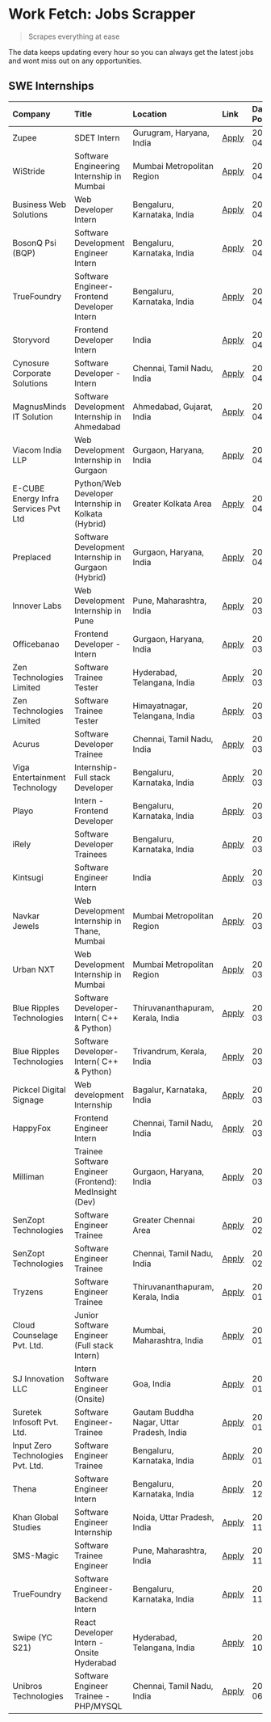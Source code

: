 # Work Fetch: Jobs Scrapper
> Scrapes everything at ease

The data keeps updating every hour so you can always get the latest jobs and wont miss out on any opportunities.

## SWE Internships
<!--START_SECTION:workfetch-->
| Company                              | Title                                                  | Location                                  | Link                                                                                                                                                                                                                                                                                        | Date Posted   |
|:-------------------------------------|:-------------------------------------------------------|:------------------------------------------|:--------------------------------------------------------------------------------------------------------------------------------------------------------------------------------------------------------------------------------------------------------------------------------------------|:--------------|
| Zupee                                | SDET Intern                                            | Gurugram, Haryana, India                  | [Apply](https://in.linkedin.com/jobs/view/sdet-intern-at-zupee-3888478071?position=50&pageNum=0&refId=B2wEuTxJZxnRvRjV3eO6iw%3D%3D&trackingId=nYwm%2FuYO%2FcC68pn9zWuRSg%3D%3D&trk=public_jobs_jserp-result_search-card)                                                                    | 2024-04-09    |
| WiStride                             | Software Engineering Internship in Mumbai              | Mumbai Metropolitan Region                | [Apply](https://in.linkedin.com/jobs/view/software-engineering-internship-in-mumbai-at-wistride-3888218704?position=17&pageNum=0&refId=B2wEuTxJZxnRvRjV3eO6iw%3D%3D&trackingId=v3ccElzvaclJ5%2BgaoScLmw%3D%3D&trk=public_jobs_jserp-result_search-card)                                     | 2024-04-08    |
| Business Web Solutions               | Web Developer Intern                                   | Bengaluru, Karnataka, India               | [Apply](https://in.linkedin.com/jobs/view/web-developer-intern-at-business-web-solutions-3889115371?position=30&pageNum=0&refId=B2wEuTxJZxnRvRjV3eO6iw%3D%3D&trackingId=HfG9iaK5BUhQvDyCjPv%2BPg%3D%3D&trk=public_jobs_jserp-result_search-card)                                            | 2024-04-08    |
| BosonQ Psi (BQP)                     | Software Development Engineer Intern                   | Bengaluru, Karnataka, India               | [Apply](https://in.linkedin.com/jobs/view/software-development-engineer-intern-at-bosonq-psi-bqp-3888328596?position=42&pageNum=0&refId=B2wEuTxJZxnRvRjV3eO6iw%3D%3D&trackingId=pHXsdKXXDYoyPuXlkThm3w%3D%3D&trk=public_jobs_jserp-result_search-card)                                      | 2024-04-06    |
| TrueFoundry                          | Software Engineer- Frontend Developer Intern           | Bengaluru, Karnataka, India               | [Apply](https://in.linkedin.com/jobs/view/software-engineer-frontend-developer-intern-at-truefoundry-3887320206?position=22&pageNum=0&refId=B2wEuTxJZxnRvRjV3eO6iw%3D%3D&trackingId=fmYfcGqJdMO1IIS3gk9pLw%3D%3D&trk=public_jobs_jserp-result_search-card)                                  | 2024-04-05    |
| Storyvord                            | Frontend Developer Intern                              | India                                     | [Apply](https://in.linkedin.com/jobs/view/frontend-developer-intern-at-storyvord-3518938006?position=16&pageNum=0&refId=B2wEuTxJZxnRvRjV3eO6iw%3D%3D&trackingId=Qrj%2FyGE6iPD7nzEZfiTGAQ%3D%3D&trk=public_jobs_jserp-result_search-card)                                                    | 2024-04-04    |
| Cynosure Corporate Solutions         | Software Developer -Intern                             | Chennai, Tamil Nadu, India                | [Apply](https://in.linkedin.com/jobs/view/software-developer-intern-at-cynosure-corporate-solutions-3884767755?position=26&pageNum=0&refId=B2wEuTxJZxnRvRjV3eO6iw%3D%3D&trackingId=O2JDAERDx%2BraDdQOZjYa3w%3D%3D&trk=public_jobs_jserp-result_search-card)                                 | 2024-04-04    |
| MagnusMinds IT Solution              | Software Development Internship in Ahmedabad           | Ahmedabad, Gujarat, India                 | [Apply](https://in.linkedin.com/jobs/view/software-development-internship-in-ahmedabad-at-magnusminds-it-solution-3883933909?position=38&pageNum=0&refId=B2wEuTxJZxnRvRjV3eO6iw%3D%3D&trackingId=65L5qV40s%2FwHe6OwcFX18Q%3D%3D&trk=public_jobs_jserp-result_search-card)                   | 2024-04-03    |
| Viacom India LLP                     | Web Development Internship in Gurgaon                  | Gurgaon, Haryana, India                   | [Apply](https://in.linkedin.com/jobs/view/web-development-internship-in-gurgaon-at-viacom-india-llp-3883946826?position=59&pageNum=0&refId=B2wEuTxJZxnRvRjV3eO6iw%3D%3D&trackingId=1eY1FhLdOAe3ytHHJG19jQ%3D%3D&trk=public_jobs_jserp-result_search-card)                                   | 2024-04-03    |
| E-CUBE Energy Infra Services Pvt Ltd | Python/Web Developer Internship in Kolkata (Hybrid)    | Greater Kolkata Area                      | [Apply](https://in.linkedin.com/jobs/view/python-web-developer-internship-in-kolkata-hybrid-at-e-cube-energy-infra-services-pvt-ltd-3882160442?position=18&pageNum=0&refId=B2wEuTxJZxnRvRjV3eO6iw%3D%3D&trackingId=PE8hXXCNYdp2U5X0vJx%2FYw%3D%3D&trk=public_jobs_jserp-result_search-card) | 2024-04-02    |
| Preplaced                            | Software Development Internship in Gurgaon (Hybrid)    | Gurgaon, Haryana, India                   | [Apply](https://in.linkedin.com/jobs/view/software-development-internship-in-gurgaon-hybrid-at-preplaced-3880567870?position=23&pageNum=0&refId=B2wEuTxJZxnRvRjV3eO6iw%3D%3D&trackingId=PcdNl5rPiTDdnex9U15TVw%3D%3D&trk=public_jobs_jserp-result_search-card)                              | 2024-04-01    |
| Innover Labs                         | Web Development Internship in Pune                     | Pune, Maharashtra, India                  | [Apply](https://in.linkedin.com/jobs/view/web-development-internship-in-pune-at-innover-labs-3875494237?position=8&pageNum=0&refId=B2wEuTxJZxnRvRjV3eO6iw%3D%3D&trackingId=njjIdJiOb4S4PVIxKuthCQ%3D%3D&trk=public_jobs_jserp-result_search-card)                                           | 2024-03-28    |
| Officebanao                          | Frontend Developer - Intern                            | Gurgaon, Haryana, India                   | [Apply](https://in.linkedin.com/jobs/view/frontend-developer-intern-at-officebanao-3871265915?position=12&pageNum=0&refId=B2wEuTxJZxnRvRjV3eO6iw%3D%3D&trackingId=TsQ4sa4e7r0C2pRIMPP%2FIw%3D%3D&trk=public_jobs_jserp-result_search-card)                                                  | 2024-03-28    |
| Zen Technologies Limited             | Software Trainee Tester                                | Hyderabad, Telangana, India               | [Apply](https://in.linkedin.com/jobs/view/software-trainee-tester-at-zen-technologies-limited-3872036112?position=13&pageNum=0&refId=B2wEuTxJZxnRvRjV3eO6iw%3D%3D&trackingId=FWaxY1ZbD9XiQ2kCjEICAQ%3D%3D&trk=public_jobs_jserp-result_search-card)                                         | 2024-03-27    |
| Zen Technologies Limited             | Software Trainee Tester                                | Himayatnagar, Telangana, India            | [Apply](https://in.linkedin.com/jobs/view/software-trainee-tester-at-zen-technologies-limited-3872100214?position=10&pageNum=0&refId=B2wEuTxJZxnRvRjV3eO6iw%3D%3D&trackingId=1cjF0P4pgZ7ZAIU%2FCh9jmQ%3D%3D&trk=public_jobs_jserp-result_search-card)                                       | 2024-03-26    |
| Acurus                               | Software Developer Trainee                             | Chennai, Tamil Nadu, India                | [Apply](https://in.linkedin.com/jobs/view/software-developer-trainee-at-acurus-3871400616?position=21&pageNum=0&refId=B2wEuTxJZxnRvRjV3eO6iw%3D%3D&trackingId=jGpYRhbCZTek5Uff9v0tMQ%3D%3D&trk=public_jobs_jserp-result_search-card)                                                        | 2024-03-26    |
| Viga Entertainment Technology        | Internship-Full stack Developer                        | Bengaluru, Karnataka, India               | [Apply](https://in.linkedin.com/jobs/view/internship-full-stack-developer-at-viga-entertainment-technology-3870669789?position=29&pageNum=0&refId=B2wEuTxJZxnRvRjV3eO6iw%3D%3D&trackingId=yUDvUwQlwymzJw6fr0beQg%3D%3D&trk=public_jobs_jserp-result_search-card)                            | 2024-03-25    |
| Playo                                | Intern - Frontend Developer                            | Bengaluru, Karnataka, India               | [Apply](https://in.linkedin.com/jobs/view/intern-frontend-developer-at-playo-3864131172?position=6&pageNum=0&refId=B2wEuTxJZxnRvRjV3eO6iw%3D%3D&trackingId=H48agEzw7zuPA1%2FuDjiCcg%3D%3D&trk=public_jobs_jserp-result_search-card)                                                         | 2024-03-22    |
| iRely                                | Software Developer Trainees                            | Bengaluru, Karnataka, India               | [Apply](https://in.linkedin.com/jobs/view/software-developer-trainees-at-irely-3860566039?position=3&pageNum=0&refId=B2wEuTxJZxnRvRjV3eO6iw%3D%3D&trackingId=j3YuisjUpBt2V4FvMZgvHg%3D%3D&trk=public_jobs_jserp-result_search-card)                                                         | 2024-03-18    |
| Kintsugi                             | Software Engineer Intern                               | India                                     | [Apply](https://in.linkedin.com/jobs/view/software-engineer-intern-at-kintsugi-3857074071?position=34&pageNum=0&refId=B2wEuTxJZxnRvRjV3eO6iw%3D%3D&trackingId=1hIbPfT5L3WjPJrBeFrUHA%3D%3D&trk=public_jobs_jserp-result_search-card)                                                        | 2024-03-16    |
| Navkar Jewels                        | Web Development Internship in Thane, Mumbai            | Mumbai Metropolitan Region                | [Apply](https://in.linkedin.com/jobs/view/web-development-internship-in-thane-mumbai-at-navkar-jewels-3858080315?position=58&pageNum=0&refId=B2wEuTxJZxnRvRjV3eO6iw%3D%3D&trackingId=l4ff4ex8fbNUid13Lkp3Vw%3D%3D&trk=public_jobs_jserp-result_search-card)                                 | 2024-03-15    |
| Urban NXT                            | Web Development Internship in Mumbai                   | Mumbai Metropolitan Region                | [Apply](https://in.linkedin.com/jobs/view/web-development-internship-in-mumbai-at-urban-nxt-3858090142?position=60&pageNum=0&refId=B2wEuTxJZxnRvRjV3eO6iw%3D%3D&trackingId=RMKAnsBtTBGGoRmNRJvfAg%3D%3D&trk=public_jobs_jserp-result_search-card)                                           | 2024-03-15    |
| Blue Ripples Technologies            | Software Developer- Intern( C++ & Python)              | Thiruvananthapuram, Kerala, India         | [Apply](https://in.linkedin.com/jobs/view/software-developer-intern-c%2B%2B-python-at-blue-ripples-technologies-3855594494?position=20&pageNum=0&refId=B2wEuTxJZxnRvRjV3eO6iw%3D%3D&trackingId=2RY5RVDTEWb8cuc4eYT6tw%3D%3D&trk=public_jobs_jserp-result_search-card)                       | 2024-03-14    |
| Blue Ripples Technologies            | Software Developer- Intern( C++  & Python)             | Trivandrum, Kerala, India                 | [Apply](https://in.linkedin.com/jobs/view/software-developer-intern-c%2B%2B-python-at-blue-ripples-technologies-3856150730?position=19&pageNum=0&refId=B2wEuTxJZxnRvRjV3eO6iw%3D%3D&trackingId=5aTtPlxiafVW6Twh4X73vw%3D%3D&trk=public_jobs_jserp-result_search-card)                       | 2024-03-13    |
| Pickcel Digital Signage              | Web development Internship                             | Bagalur, Karnataka, India                 | [Apply](https://in.linkedin.com/jobs/view/web-development-internship-at-pickcel-digital-signage-3849506118?position=56&pageNum=0&refId=B2wEuTxJZxnRvRjV3eO6iw%3D%3D&trackingId=pqK2L98L3JIM7KwhCdU3Rw%3D%3D&trk=public_jobs_jserp-result_search-card)                                       | 2024-03-08    |
| HappyFox                             | Frontend Engineer Intern                               | Chennai, Tamil Nadu, India                | [Apply](https://in.linkedin.com/jobs/view/frontend-engineer-intern-at-happyfox-3848357951?position=49&pageNum=0&refId=B2wEuTxJZxnRvRjV3eO6iw%3D%3D&trackingId=WvQkk1Dv1hDfE3u1EWjawg%3D%3D&trk=public_jobs_jserp-result_search-card)                                                        | 2024-03-07    |
| Milliman                             | Trainee Software Engineer (Frontend): MedInsight (Dev) | Gurgaon, Haryana, India                   | [Apply](https://in.linkedin.com/jobs/view/trainee-software-engineer-frontend-medinsight-dev-at-milliman-3792874280?position=11&pageNum=0&refId=B2wEuTxJZxnRvRjV3eO6iw%3D%3D&trackingId=VezJzmI37goWT9anitjImw%3D%3D&trk=public_jobs_jserp-result_search-card)                               | 2024-03-01    |
| SenZopt Technologies                 | Software Engineer Trainee                              | Greater Chennai Area                      | [Apply](https://in.linkedin.com/jobs/view/software-engineer-trainee-at-senzopt-technologies-3827688781?position=39&pageNum=0&refId=B2wEuTxJZxnRvRjV3eO6iw%3D%3D&trackingId=y7f62EwSupu%2B%2FITcNP0PfQ%3D%3D&trk=public_jobs_jserp-result_search-card)                                       | 2024-02-12    |
| SenZopt Technologies                 | Software Engineer Trainee                              | Chennai, Tamil Nadu, India                | [Apply](https://in.linkedin.com/jobs/view/software-engineer-trainee-at-senzopt-technologies-3827686880?position=52&pageNum=0&refId=B2wEuTxJZxnRvRjV3eO6iw%3D%3D&trackingId=Z5%2BYFoMbn0DZQQnBsK%2FaXQ%3D%3D&trk=public_jobs_jserp-result_search-card)                                       | 2024-02-12    |
| Tryzens                              | Software Engineer Trainee                              | Thiruvananthapuram, Kerala, India         | [Apply](https://in.linkedin.com/jobs/view/software-engineer-trainee-at-tryzens-3809363491?position=41&pageNum=0&refId=B2wEuTxJZxnRvRjV3eO6iw%3D%3D&trackingId=CU10trpciTKWVpr7Qh76SQ%3D%3D&trk=public_jobs_jserp-result_search-card)                                                        | 2024-01-18    |
| Cloud Counselage Pvt. Ltd.           | Junior Software Engineer (Full stack Intern)           | Mumbai, Maharashtra, India                | [Apply](https://in.linkedin.com/jobs/view/junior-software-engineer-full-stack-intern-at-cloud-counselage-pvt-ltd-3803132814?position=33&pageNum=0&refId=B2wEuTxJZxnRvRjV3eO6iw%3D%3D&trackingId=0Az8T%2BgZA%2FeeUlykrgXK6g%3D%3D&trk=public_jobs_jserp-result_search-card)                  | 2024-01-11    |
| SJ Innovation LLC                    | Intern Software Engineer (Onsite)                      | Goa, India                                | [Apply](https://in.linkedin.com/jobs/view/intern-software-engineer-onsite-at-sj-innovation-llc-3799959011?position=47&pageNum=0&refId=B2wEuTxJZxnRvRjV3eO6iw%3D%3D&trackingId=wNcOUPkVvB25RoUvwGdk6Q%3D%3D&trk=public_jobs_jserp-result_search-card)                                        | 2024-01-11    |
| Suretek Infosoft Pvt. Ltd.           | Software Engineer-Trainee                              | Gautam Buddha Nagar, Uttar Pradesh, India | [Apply](https://in.linkedin.com/jobs/view/software-engineer-trainee-at-suretek-infosoft-pvt-ltd-3800934643?position=27&pageNum=0&refId=B2wEuTxJZxnRvRjV3eO6iw%3D%3D&trackingId=mLLkf%2BKNq%2FzwKV%2BpIZ2VXg%3D%3D&trk=public_jobs_jserp-result_search-card)                                 | 2024-01-09    |
| Input Zero Technologies Pvt. Ltd.    | Software Engineer Trainee                              | Bengaluru, Karnataka, India               | [Apply](https://in.linkedin.com/jobs/view/software-engineer-trainee-at-input-zero-technologies-pvt-ltd-3800927643?position=36&pageNum=0&refId=B2wEuTxJZxnRvRjV3eO6iw%3D%3D&trackingId=qT1rZjB%2FiFu3P5HlDejWMg%3D%3D&trk=public_jobs_jserp-result_search-card)                              | 2024-01-09    |
| Thena                                | Software Engineer Intern                               | Bengaluru, Karnataka, India               | [Apply](https://in.linkedin.com/jobs/view/software-engineer-intern-at-thena-3778731751?position=24&pageNum=0&refId=B2wEuTxJZxnRvRjV3eO6iw%3D%3D&trackingId=yc25ez3oCYWrBzRxmmkbOA%3D%3D&trk=public_jobs_jserp-result_search-card)                                                           | 2023-12-05    |
| Khan Global Studies                  | Software Engineer Internship                           | Noida, Uttar Pradesh, India               | [Apply](https://in.linkedin.com/jobs/view/software-engineer-internship-at-khan-global-studies-3766942197?position=55&pageNum=0&refId=B2wEuTxJZxnRvRjV3eO6iw%3D%3D&trackingId=5fqRvq7XDqK9Fb2Y6oWq0w%3D%3D&trk=public_jobs_jserp-result_search-card)                                         | 2023-11-27    |
| SMS-Magic                            | Software Trainee Engineer                              | Pune, Maharashtra, India                  | [Apply](https://in.linkedin.com/jobs/view/software-trainee-engineer-at-sms-magic-3761409781?position=35&pageNum=0&refId=B2wEuTxJZxnRvRjV3eO6iw%3D%3D&trackingId=UMCe7doLBNxxZPbh95pmCg%3D%3D&trk=public_jobs_jserp-result_search-card)                                                      | 2023-11-16    |
| TrueFoundry                          | Software Engineer-Backend Intern                       | Bengaluru, Karnataka, India               | [Apply](https://in.linkedin.com/jobs/view/software-engineer-backend-intern-at-truefoundry-3779508170?position=37&pageNum=0&refId=B2wEuTxJZxnRvRjV3eO6iw%3D%3D&trackingId=%2F%2BzJ2z7tsKh3y05vMdhArA%3D%3D&trk=public_jobs_jserp-result_search-card)                                         | 2023-11-10    |
| Swipe (YC S21)                       | React Developer Intern - Onsite Hyderabad              | Hyderabad, Telangana, India               | [Apply](https://in.linkedin.com/jobs/view/react-developer-intern-onsite-hyderabad-at-swipe-yc-s21-3737600089?position=43&pageNum=0&refId=B2wEuTxJZxnRvRjV3eO6iw%3D%3D&trackingId=%2FuLJAX3rDNZxPnt4hdFQWA%3D%3D&trk=public_jobs_jserp-result_search-card)                                   | 2023-10-13    |
| Unibros Technologies                 | Software Engineer Trainee - PHP/MYSQL                  | Chennai, Tamil Nadu, India                | [Apply](https://in.linkedin.com/jobs/view/software-engineer-trainee-php-mysql-at-unibros-technologies-3656599241?position=40&pageNum=0&refId=B2wEuTxJZxnRvRjV3eO6iw%3D%3D&trackingId=onH8XF4cMzOHaA%2BQx4VyZg%3D%3D&trk=public_jobs_jserp-result_search-card)                               | 2023-06-12    |
<!--END_SECTION:workfetch-->
